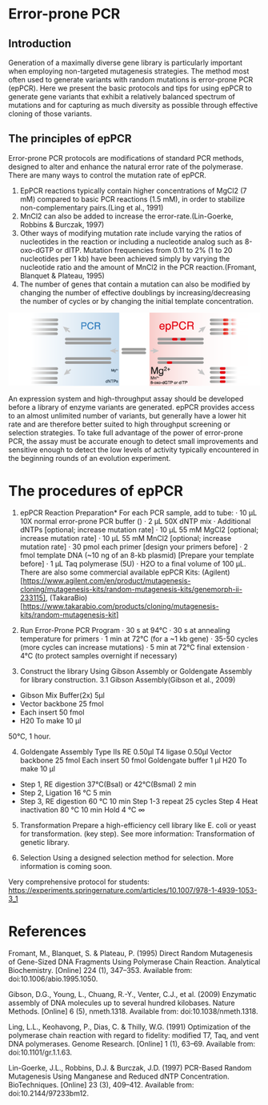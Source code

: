 # Error-prone PCR 
 
## Introduction
Generation of a maximally diverse gene library is particularly important when employing non-targeted mutagenesis strategies. The method most often used to generate variants with random mutations is error-prone PCR (epPCR). Here we present the basic protocols and tips for using epPCR to generate gene variants that exhibit a relatively balanced spectrum of mutations and for capturing as much diversity as possible through effective cloning of those variants.
 
## The principles of epPCR
Error-prone PCR protocols are modifications of standard PCR methods, designed to alter and enhance the natural error rate of the polymerase. There are many ways to control the mutation rate of epPCR.
1. EpPCR reactions typically contain higher concentrations of MgCl2 (7 mM) compared to basic PCR reactions (1.5 mM), in order to stabilize non-complementary pairs.(Ling et al., 1991)
2. MnCl2 can also be added to increase the error-rate.(Lin-Goerke, Robbins & Burczak, 1997)
3. Other ways of modifying mutation rate include varying the ratios of nucleotides in the reaction or including a nucleotide analog such as 8-oxo-dGTP or dITP. Mutation frequencies from 0.11 to 2% (1 to 20 nucleotides per 1 kb) have been achieved simply by varying the nucleotide ratio and the amount of MnCl2 in the PCR reaction.(Fromant, Blanquet & Plateau, 1995)
4. The number of genes that contain a mutation can also be modified by changing the number of effective doublings by increasing/decreasing the number of cycles or by changing the initial template concentration.

![3PCR vs epPCR](img/epPCR.png)


An expression system and high-throughput assay should be developed before a library of enzyme variants are generated. epPCR provides access to an almost unlimited number of variants, but generally have a lower hit rate and are therefore better suited to high throughput screening or selection strategies. To take full advantage of the power of error-prone PCR, the assay must be accurate enough to detect small improvements and sensitive enough to detect the low levels of activity typically encountered in the beginning rounds of an evolution experiment.
 
# The procedures of epPCR
1. epPCR Reaction Preparation*
For each PCR sample, add to tube:
·   	10 μL 10X normal error-prone PCR buffer ()
·   	2 μL 50X dNTP mix
·   	Additional dNTPs [optional; increase mutation rate]
·   	10 μL 55 mM MgCl2 [optional; increase mutation rate]
·   	10 μL 55 mM MnCl2 [optional; increase mutation rate]
·   	30 pmol each primer [design your primers before]
·   	2 fmol template DNA (~10 ng of an 8-kb plasmid) [Prepare your template before]
·   	1 μL Taq polymerase (5U)
·   	H2O to a final volume of 100 μL.
There are also some commercial available epPCR Kits: (Agilent)[https://www.agilent.com/en/product/mutagenesis-cloning/mutagenesis-kits/random-mutagenesis-kits/genemorph-ii-233115], (TakaraBio)[https://www.takarabio.com/products/cloning/mutagenesis-kits/random-mutagenesis-kit]

2. Run Error-Prone PCR Program
·   	30 s at 94°C
·   	30 s at annealing temperature for primers
·   	1 min at 72°C (for a ~1 kb gene)
·   	35-50 cycles (more cycles can increase mutations)
·   	5 min at 72°C final extension
·   	4°C (to protect samples overnight if necessary)
 
3. Construct the library
Using Gibson Assembly or Goldengate Assembly for library construction.
3.1 Gibson Assembly(Gibson et al., 2009)
 
- Gibson Mix Buffer(2x) 5μl
- Vector backbone 25 fmol
- Each insert 50 fmol
- H20 To make 10 μl

50℃, 1 hour.
 
4. Goldengate Assembly
Type IIs RE 0.50μl
T4 ligase 0.50μl
Vector backbone 25 fmol
Each insert 50 fmol
Goldengate buffer 1 μl
H20 To make 10 μl

- Step 1, RE digestion
37℃(BsaI) or 42℃(BsmaI)	2 min
- Step 2, Ligation
16 °C 5 min
- Step 3, RE digestion
60 °C 10 min
Step 1-3 repeat 25 cycles
Step 4 Heat inactivation
80 °C 10 min
Hold
4 °C
∞

 
5. Transformation
Prepare a high-efficiency cell library like E. coli or yeast for transformation. (key step). See more information: Transformation of genetic library.
 
6. Selection
Using a designed selection method for selection. More information is coming soon. 

Very comprehensive protocol for students:
https://experiments.springernature.com/articles/10.1007/978-1-4939-1053-3_1

# References
Fromant, M., Blanquet, S. & Plateau, P. (1995) Direct Random Mutagenesis of Gene-Sized DNA Fragments Using Polymerase Chain Reaction. Analytical Biochemistry. [Online] 224 (1), 347–353. Available from: doi:10.1006/abio.1995.1050.

Gibson, D.G., Young, L., Chuang, R.-Y., Venter, C.J., et al. (2009) Enzymatic assembly of DNA molecules up to several hundred kilobases. Nature Methods. [Online] 6 (5), nmeth.1318. Available from: doi:10.1038/nmeth.1318. 

Ling, L.L., Keohavong, P., Dias, C. & Thilly, W.G. (1991) Optimization of the polymerase chain reaction with regard to fidelity: modified T7, Taq, and vent DNA polymerases. Genome Research. [Online] 1 (1), 63–69. Available from: doi:10.1101/gr.1.1.63. 

Lin-Goerke, J.L., Robbins, D.J. & Burczak, J.D. (1997) PCR-Based Random Mutagenesis Using Manganese and Reduced dNTP Concentration. BioTechniques. [Online] 23 (3), 409–412. Available from: doi:10.2144/97233bm12.
 


